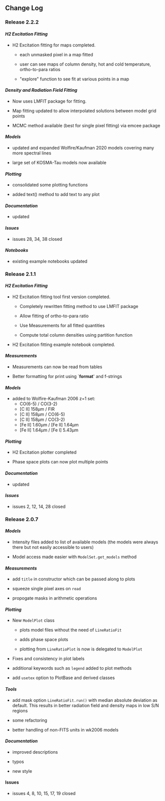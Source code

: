 ## Change Log

### Release 2.2.2
#### _H2 Excitation Fitting_

- H2 Excitation fitting for maps completed.  

    - each unmasked pixel in a map fitted 
    
    - user can see maps of column density, hot and cold temperature, ortho-to-para ratios

    - "explore" function to see fit at various points in a map

#### _Density and Radiation Field Fitting_

- Now uses LMFIT package for fitting.

- Map fitting updated to allow interpolated solutions between model grid points

- MCMC method available (best for single pixel fitting) via emcee package

#### _Models_

- updated and expanded Wolfire/Kaufman 2020 models covering many more spectral lines

- large set of KOSMA-Tau models now available 


#### _Plotting_

- consolidated some plotting functions

- added text() method to add text to any plot

#### _Documentation_

- updated

#### _Issues_

- issues 28, 34, 38 closed

#### _Notebooks_ ###

- existing example notebooks updated 

### Release 2.1.1

#### _H2 Excitation Fitting_

- H2 Excitation fitting tool first version completed.

  - Completely rewritten fitting method to use LMFIT package

  - Allow fitting of ortho-to-para ratio

  - Use Measurements for all fitted quantities

  - Compute total column densities using partition function

- H2 Excitation fitting example notebook completed.

#### _Measurements_

  - Measurements can now be read from tables

  - Better formatting for print using `__format__' and f-strings

#### _Models_
 - added to Wolfire-Kaufman 2006 z=1 set:
     * CO(6-5) / CO(3-2)
     * [C II] 158&mu;m / FIR
     * [C II] 158&mu;m / CO(6-5)
     * [C II] 158&mu;m / CO(3-2)
     * [Fe II] 1.60&mu;m / [Fe II] 1.64&mu;m
     * [Fe II] 1.64&mu;m / [Fe I\] 5.43&mu;m

#### _Plotting_

- H2 Excitation plotter completed

- Phase space plots can now plot multiple points

#### _Documentation_

- updated

#### _Issues_

- issues 2, 12, 14, 28 closed

### Release 2.0.7

#### _Models_

- Intensity files added to list of available models (the models were always there but not easily accessible to users)

- Model access made easier with `ModelSet.get_models` method

#### _Measurements_

- add `title` in constructor which can be passed along to plots

- squeeze single pixel axes on `read`

- propogate masks in arithmetic operations

#### _Plotting_

- New `ModelPlot` class

    - plots model files without the need of `LineRatioFit`

    - adds phase space plots

    - plotting from `LineRatioPlot` is now is delegated to `ModelPlot`

- Fixes and consistency in plot labels

- additional keywords such as `legend` added to plot methods

- add `usetex` option to PlotBase and derived classes

#### _Tools_

- add mask option `LineRatioFit.run()` with median absolute deviation as default. This results in better radiation field and density maps in low S/N regions

- some refactoring

- better handling of non-FITS units in wk2006 models

#### _Documentation_

- improved descriptions

- typos

- new style

#### __Issues__

- issues 4, 8, 10, 15, 17, 19 closed
